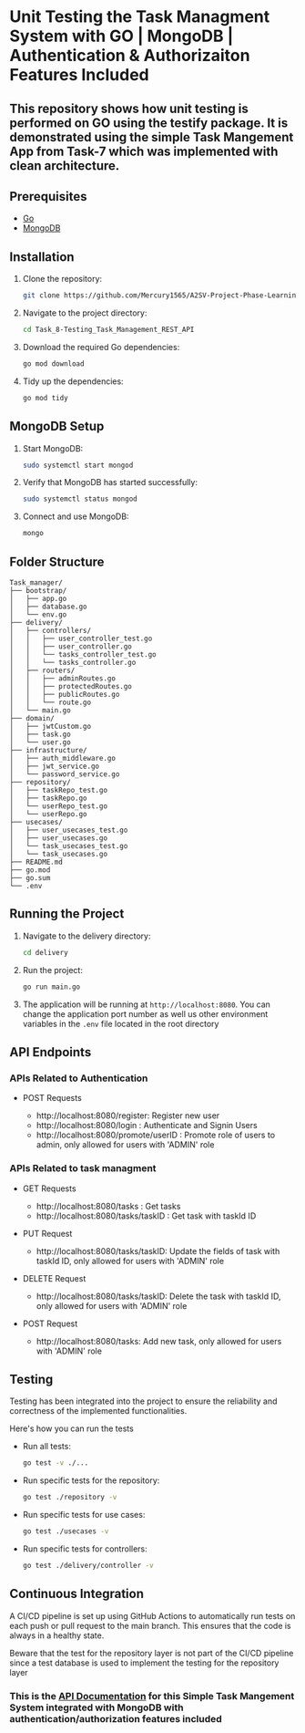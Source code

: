 # Unit Testing the Task Managment System with GO | MongoDB | Authentication & Authorizaiton Features Included

## This repository shows how unit testing is performed on GO using the testify package. It is demonstrated using the simple Task Mangement App from Task-7 which was implemented with clean architecture.

## Prerequisites

- [Go](https://golang.org/doc/install)
- [MongoDB](https://docs.mongodb.com/manual/installation/)

## Installation

1. Clone the repository:

   ```bash
   git clone https://github.com/Mercury1565/A2SV-Project-Phase-Learning-Tasks
   ```

2. Navigate to the project directory:

   ```bash
   cd Task_8-Testing_Task_Management_REST_API
   ```

3. Download the required Go dependencies:

   ```bash
   go mod download
   ```

4. Tidy up the dependencies:
   ```bash
   go mod tidy
   ```

## MongoDB Setup

1. Start MongoDB:

   ```bash
   sudo systemctl start mongod
   ```

2. Verify that MongoDB has started successfully:

   ```bash
   sudo systemctl status mongod
   ```

3. Connect and use MongoDB:
   ```bash
   mongo
   ```

## Folder Structure

```
Task_manager/
├── bootstrap/
│   ├── app.go
│   ├── database.go
│   └── env.go
├── delivery/
│   ├── controllers/
│   │   ├── user_controller_test.go
│   │   ├── user_controller.go
│   │   └── tasks_controller_test.go
│   │   └── tasks_controller.go
│   ├── routers/
│   │   ├── adminRoutes.go
│   │   ├── protectedRoutes.go
│   │   ├── publicRoutes.go
│   │   └── route.go
│   └── main.go
├── domain/
│   ├── jwtCustom.go
│   ├── task.go
│   └── user.go
├── infrastructure/
│   ├── auth_middleware.go
│   ├── jwt_service.go
│   └── password_service.go
├── repository/
│   ├── taskRepo_test.go
│   ├── taskRepo.go
│   └── userRepo_test.go
│   └── userRepo.go
├── usecases/
│   ├── user_usecases_test.go
│   ├── user_usecases.go
│   └── task_usecases_test.go
│   └── task_usecases.go
├── README.md
├── go.mod
├── go.sum
└── .env

```

## Running the Project

1. Navigate to the delivery directory:

   ```bash
   cd delivery
   ```

2. Run the project:

   ```bash
   go run main.go
   ```

3. The application will be running at `http://localhost:8080`. You can change the application port number as well us other environment variables in the `.env` file located in the root directory

## API Endpoints

### APIs Related to Authentication

- POST Requests

  - http://localhost:8080/register: Register new user
  - http://localhost:8080/login : Authenticate and Signin Users
  - http://localhost:8080/promote/userID : Promote role of users to admin, only allowed for users with 'ADMIN' role

### APIs Related to task managment

- GET Requests

  - http://localhost:8080/tasks : Get tasks
  - http://localhost:8080/tasks/taskID : Get task with taskId ID

- PUT Request

  - http://localhost:8080/tasks/taskID: Update the fields of task with taskId ID, only allowed for users with 'ADMIN' role

- DELETE Request

  - http://localhost:8080/tasks/taskID: Delete the task with taskId ID, only allowed for users with 'ADMIN' role

- POST Request

  - http://localhost:8080/tasks: Add new task, only allowed for users with 'ADMIN' role

## Testing

Testing has been integrated into the project to ensure the reliability and correctness of the implemented functionalities.

Here's how you can run the tests

- Run all tests:

  ```bash
  go test -v ./...
  ```

- Run specific tests for the repository:

  ```bash
  go test ./repository -v
  ```

- Run specific tests for use cases:
  ```bash
  go test ./usecases -v
  ```
- Run specific tests for controllers:

  ```bash
  go test ./delivery/controller -v
  ```

## Continuous Integration

A CI/CD pipeline is set up using GitHub Actions to automatically run tests on each push or pull request to the main branch. This ensures that the code is always in a healthy state.

Beware that the test for the repository layer is not part of the CI/CD pipeline since a test database is used to implement the testing for the repository layer

### This is the [API Documentation](https://documenter.getpostman.com/view/37363410/2sA3s3HB59) for this Simple Task Mangement System integrated with MongoDB with authentication/authorization features included
